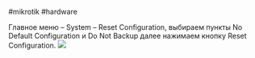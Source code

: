 #mikrotik #hardware 

Главное меню – System – Reset Configuration, выбираем пункты No Default Configuration и Do Not Backup далее нажимаем кнопку Reset Configuration.
![](vlan_mikrotik_baza_11-min.jpeg)